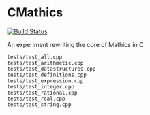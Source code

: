 CMathics
========

[![Build Status](https://travis-ci.org/sn6uv/cmathics.svg?branch=master)](https://travis-ci.org/sn6uv/cmathics)

An experiment rewriting the core of Mathics in C




    tests/test_all.cpp
    tests/test_arithmetic.cpp
    tests/test_datastructures.cpp
    tests/test_definitions.cpp
    tests/test_expression.cpp
    tests/test_integer.cpp
    tests/test_rational.cpp
    tests/test_real.cpp
    tests/test_string.cpp
